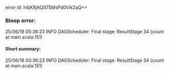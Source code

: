 error id: h4jK8jAQS75MsPd0Vik2aQ==
### Bloop error:

25/06/18 00:36:23 INFO DAGScheduler: Final stage: ResultStage 34 (count at main.scala:151)
#### Short summary: 

25/06/18 00:36:23 INFO DAGScheduler: Final stage: ResultStage 34 (count at main.scala:151)